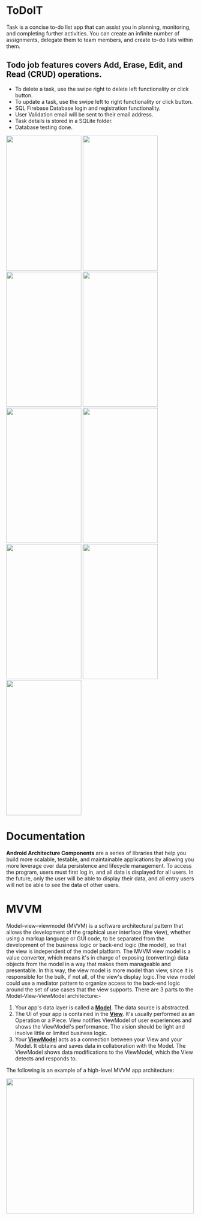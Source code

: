 # ToDoIT
Task is a concise to-do list app that can assist you in planning, monitoring, and completing further activities. You can create an infinite number of assignments, delegate them to team members, and create to-do lists within them. 

## Todo job features covers Add, Erase, Edit, and Read (CRUD) operations.
- To delete a task, use the swipe right to delete left functionality or click button.
- To update a task, use the swipe left to right functionality or click button.
- SQL Firebase Database login and registration functionality.
- User Validation email will be sent to their email address.
- Task details is stored in a SQLite folder.
- Database testing done.

 <img src = "https://user-images.githubusercontent.com/47654039/113425900-5c02fb00-93f2-11eb-9f1d-17b30c4f2e39.gif" width="200" height="360">  <img src = "https://user-images.githubusercontent.com/47654039/113426019-9076b700-93f2-11eb-8abc-8f74d6bc94c2.gif" width="200" height="360">
<img src = "https://user-images.githubusercontent.com/47654039/113426125-b603c080-93f2-11eb-9132-cba8df090af6.gif" width="200" height="360">
<img src = "https://user-images.githubusercontent.com/47654039/113426169-ca47bd80-93f2-11eb-8123-a645a01c93aa.gif" width="200" height="360">
<img src = "https://user-images.githubusercontent.com/47654039/113426247-eba8a980-93f2-11eb-8f97-6c5127e72403.gif" width="200" height="360">
<img src = "https://user-images.githubusercontent.com/47654039/113427209-5dcdbe00-93f4-11eb-9790-c800205f8fc3.gif" width="200" height="360">
<img src = "https://user-images.githubusercontent.com/47654039/113427289-7a69f600-93f4-11eb-8ca1-58f6886dcf7c.gif" width="200" height="360">
<img src = "https://user-images.githubusercontent.com/47654039/113427390-a5544a00-93f4-11eb-821f-370a5fffd8f0.gif" width="200" height="360">
<img src = "https://user-images.githubusercontent.com/47654039/113427433-bac97400-93f4-11eb-91a5-97557da26e98.gif" width="200" height="360">






# Documentation

<b>Android Architecture Components</b> are a series of libraries that help you build more scalable, testable, and maintainable applications by allowing you more leverage over data persistence and lifecycle management. To access the program, users must first log in, and all data is displayed for all users. In the future, only the user will be able to display their data, and all entry users will not be able to see the data of other users.

# MVVM
Model–view–viewmodel (MVVM) is a software architectural pattern that allows the development of the graphical user interface (the view), whether using a markup language or GUI code, to be separated from the development of the business logic or back-end logic (the model), so that the view is independent of the model platform. The MVVM view model is a value converter, which means it's in charge of exposing (converting) data objects from the model in a way that makes them manageable and presentable. In this way, the view model is more model than view, since it is responsible for the bulk, if not all, of the view's display logic.The view model could use a mediator pattern to organize access to the back-end logic around the set of use cases that the view supports.
There are 3 parts to the Model-View-ViewModel architecture:-

   1. Your app's data layer is called a <b><u>Model</u></b>. The data source is abstracted.
   2. The UI of your app is contained in the <b><u>View</u></b>. It's usually performed as an Operation or a Piece. View notifies ViewModel of user experiences and shows the ViewModel's performance. The vision should be light and involve little or limited business logic.
   3. Your <b><u>ViewModel</u></b> acts as a connection between your View and your Model. It obtains and saves data in collaboration with the Model. The ViewModel shows data modifications to the ViewModel, which the View detects and responds to.

The following is an example of a high-level MVVM app architecture:

<img src="https://user-images.githubusercontent.com/47654039/113427047-147d6e80-93f4-11eb-9b4f-55b0b9f2d06a.png" width="500" height="360">

